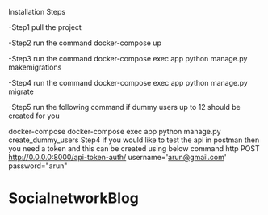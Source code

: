 Installation Steps

-Step1 pull the project

-Step2 run the command docker-compose up

-Step3 run the command docker-compose exec app python manage.py makemigrations

-Step4 run the command docker-compose exec app python manage.py migrate

-Step5 run the following command if dummy users up to 12 should be created for you

docker-compose  docker-compose exec app python manage.py create_dummy_users
Step4 if you would like to test the api in postman then you need a token and this can be created using below command
http POST http://0.0.0.0:8000/api-token-auth/ username='arun@gmail.com' password="arun"
# SocialnetworkBlog
